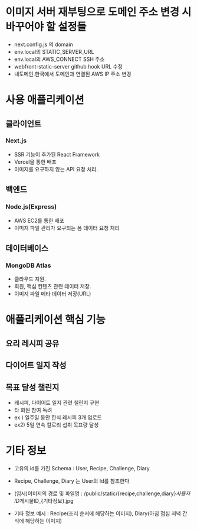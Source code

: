 # 이미지 서버 재부팅으로 도메인 주소 변경 시 바꾸어야 할 설정들

- next.config.js 의 domain
- env.local의 STATIC_SERVER_URL
- env.local의 AWS_CONNECT SSH 주소
- webfront-static-server github hook URL 수정
- 내도메인.한국에서 도메인과 연결된 AWS IP 주소 변경

# 사용 애플리케이션

## 클라이언트

### Next.js

- SSR 기능이 추가된 React Framework
- Vercel을 통한 배포
- 이미지를 요구하지 않는 API 요청 처리.

## 백엔드

### Node.js(Express)

- AWS EC2를 통한 배포
- 이미지 파일 관리가 요구되는 폼 데이터 요청 처리

## 데이터베이스

### MongoDB Atlas

- 클라우드 지원.
- 회원, 핵심 컨텐츠 관련 데이터 저장.
- 이미지 파일 메타 데이터 저장(URL)

# 애플리케이션 핵심 기능

## 요리 레시피 공유

## 다이어트 일지 작성

## 목표 달성 챌린지

- 레시피, 다이어트 일지 관련 챌린지 구현
- 타 회원 참여 독려
- ex ) 일주일 동안 한식 레시피 3개 업로드
- ex2) 5일 연속 칼로리 섭취 목표량 달성

# 기타 정보

- 고유의 id를 가진 Schema : User, Recipe, Challenge, Diary

- Recipe, Challenge, Diary 는 User의 Id를 참조한다

- (임시)이미지의 경로 및 파일명 : /public/static/{recipe,challenge,diary}*사용자ID*게시물ID\_{기타정보}.jpg

- 기타 정보 예시 : Recipe(조리 순서에 해당하는 이미지), Diary(아침 점심 저녁 간식에 해당하는 이미지)
